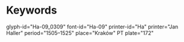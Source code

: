 # Keywords
glyph-id="Ha-09_0309"
font-id="Ha-09"
printer-id="Ha"
printer="Jan Haller"
period="1505–1525"
place="Kraków"
PT plate="172"
